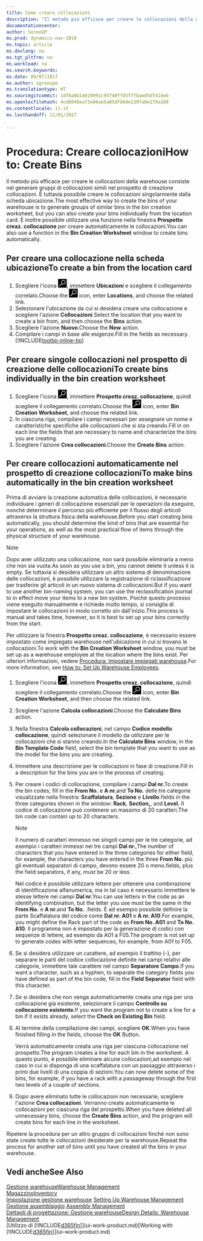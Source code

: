 ```yaml
---
title: Come creare collocazioni
description: "Il metodo più efficace per creare le collocazioni della warehouse consiste nel generare gruppi di collocazioni simili nel prospetto di creazione delle collocazioni. È tuttavia possibile creare le collocazioni singolarmente."
documentationcenter: 
author: SorenGP
ms.prod: dynamics-nav-2018
ms.topic: article
ms.devlang: na
ms.tgt_pltfrm: na
ms.workload: na
ms.search.keywords: 
ms.date: 09/07/2017
ms.author: sgroespe
ms.translationtype: HT
ms.sourcegitcommit: 1dfba8b14019991c95f40ffd5f7fbaed5df414eb
ms.openlocfilehash: 4cd6048ea73e86ae5a05dfd4de1397a0e179a108
ms.contentlocale: it-it
ms.lasthandoff: 12/01/2017

---
```

# <a name="how-to-create-bins"></a><span data-ttu-id="52121-103">Procedura: Creare collocazioni</span><span class="sxs-lookup"><span data-stu-id="52121-103">How to: Create Bins</span></span>
<span data-ttu-id="52121-104">Il metodo più efficace per creare le collocazioni della warehouse consiste nel generare gruppi di collocazioni simili nel prospetto di creazione collocazioni. È tuttavia possibile creare le collocazioni singolarmente dalla scheda ubicazione.</span><span class="sxs-lookup"><span data-stu-id="52121-104">The most effective way to create the bins of your warehouse is to generate groups of similar bins in the bin creation worksheet, but you can also create your bins individually from the location card.</span></span> <span data-ttu-id="52121-105">È inoltre possibile utilizzare una funzione nella finestra **Prospetto creaz. collocazione** per creare automaticamente le collocazioni.</span><span class="sxs-lookup"><span data-stu-id="52121-105">You can also use a function in the **Bin Creation Worksheet** window to create bins automatically.</span></span>  

## <a name="to-create-a-bin-from-the-location-card"></a><span data-ttu-id="52121-106">Per creare una collocazione nella scheda ubicazione</span><span class="sxs-lookup"><span data-stu-id="52121-106">To create a bin from the location card</span></span>  
1.  <span data-ttu-id="52121-107">Scegliere l'icona ![Cerca pagina o report](media/ui-search/search_small.png "Cerca pagina o report"), immettere **Ubicazioni** e scegliere il collegamento correlato.</span><span class="sxs-lookup"><span data-stu-id="52121-107">Choose the ![Search for Page or Report](media/ui-search/search_small.png "Search for Page or Report icon") icon, enter **Locations**, and choose the related link.</span></span>  
2.  <span data-ttu-id="52121-108">Selezionare l'ubicazione da cui si desidera creare una collocazione e scegliere l'azione **Collocazioni**.</span><span class="sxs-lookup"><span data-stu-id="52121-108">Select the location that you want to create a bin from, and then choose the **Bins** action.</span></span>  
3. <span data-ttu-id="52121-109">Scegliere l'azione **Nuovo**.</span><span class="sxs-lookup"><span data-stu-id="52121-109">Choose the **New** action.</span></span>
4. <span data-ttu-id="52121-110">Compilare i campi in base alle esigenze.</span><span class="sxs-lookup"><span data-stu-id="52121-110">Fill in the fields as necessary.</span></span> [!INCLUDE[tooltip-inline-tip](includes/tooltip-inline-tip_md.md)]  

## <a name="to-create-bins-individually-in-the-bin-creation-worksheet"></a><span data-ttu-id="52121-111">Per creare singole collocazioni nel prospetto di creazione delle collocazioni</span><span class="sxs-lookup"><span data-stu-id="52121-111">To create bins individually in the bin creation worksheet</span></span>  
1.  <span data-ttu-id="52121-112">Scegliere l'icona ![Cerca pagina o report](media/ui-search/search_small.png "Cerca pagina o report"), immettere **Prospetto creaz. collocazione**, quindi scegliere il collegamento correlato.</span><span class="sxs-lookup"><span data-stu-id="52121-112">Choose the ![Search for Page or Report](media/ui-search/search_small.png "Search for Page or Report icon") icon, enter **Bin Creation Worksheet**, and choose the related link.</span></span>  
2.  <span data-ttu-id="52121-113">In ciascuna riga, compilare i campi necessari per assegnare un nome e caratteristiche specifiche alle collocazioni che si sta creando.</span><span class="sxs-lookup"><span data-stu-id="52121-113">Fill in on each line the fields that are necessary to name and characterize the bins you are creating.</span></span>  
3.  <span data-ttu-id="52121-114">Scegliere l'azione **Crea collocazioni**.</span><span class="sxs-lookup"><span data-stu-id="52121-114">Choose the **Create Bins** action.</span></span>  

## <a name="to-make-bins-automatically-in-the-bin-creation-worksheet"></a><span data-ttu-id="52121-115">Per creare collocazioni automaticamente nel prospetto di creazione collocazioni</span><span class="sxs-lookup"><span data-stu-id="52121-115">To make bins automatically in the bin creation worksheet</span></span>  
<span data-ttu-id="52121-116">Prima di avviare la creazione automatica delle collocazioni, è necessario individuare i generi di collocazione essenziali per le operazioni da eseguire, nonché determinare il percorso più efficiente per il flusso degli articoli attraverso la struttura fisica della warehouse.</span><span class="sxs-lookup"><span data-stu-id="52121-116">Before you start creating bins automatically, you should determine the kind of bins that are essential for your operations, as well as the most practical flow of items through the physical structure of your warehouse.</span></span>  

> [!NOTE]  
>  <span data-ttu-id="52121-117">Dopo aver utilizzato una collocazione, non sarà possibile eliminarla a meno che non sia vuota.</span><span class="sxs-lookup"><span data-stu-id="52121-117">As soon as you use a bin, you cannot delete it unless it is empty.</span></span> <span data-ttu-id="52121-118">Se tuttavia si desidera utilizzare un altro sistema di denominazione delle collocazioni, è possibile utilizzare la registrazione di riclassificazione per trasferire gli articoli in un nuovo sistema di collocazioni.</span><span class="sxs-lookup"><span data-stu-id="52121-118">But if you want to use another bin-naming system, you can use the reclassification journal to in effect move your items to a new bin system.</span></span> <span data-ttu-id="52121-119">Poiché questo processo viene eseguito manualmente e richiede molto tempo, si consiglia di impostare le collocazioni in modo corretto sin dall'inizio.</span><span class="sxs-lookup"><span data-stu-id="52121-119">This process is manual and takes time, however, so it is best to set up your bins correctly from the start.</span></span>  

<span data-ttu-id="52121-120">Per utilizzare la finestra **Prospetto creaz. collocazione**, è necessario essere impostato come impiegato warehouse nell'ubicazione in cui si trovano le collocazioni.</span><span class="sxs-lookup"><span data-stu-id="52121-120">To work with the **Bin Creation Worksheet** window, you must be set up as a warehouse employee at the location where the bins exist.</span></span> <span data-ttu-id="52121-121">Per ulteriori informazioni, vedere [Procedura: Impostare impiegati warehouse](warehouse-how-to-set-up-warehouse-employees.md).</span><span class="sxs-lookup"><span data-stu-id="52121-121">For more information, see [How to: Set Up Warehouse Employees](warehouse-how-to-set-up-warehouse-employees.md).</span></span>    

1.  <span data-ttu-id="52121-122">Scegliere l'icona ![Cerca pagina o report](media/ui-search/search_small.png "Cerca pagina o report"), immettere **Prospetto creaz. collocazione**, quindi scegliere il collegamento correlato.</span><span class="sxs-lookup"><span data-stu-id="52121-122">Choose the ![Search for Page or Report](media/ui-search/search_small.png "Search for Page or Report icon") icon, enter **Bin Creation Worksheet**, and then choose the related link.</span></span>  
2.  <span data-ttu-id="52121-123">Scegliere l'azione **Calcola collocazioni**.</span><span class="sxs-lookup"><span data-stu-id="52121-123">Choose the **Calculate Bins** action.</span></span>
3. <span data-ttu-id="52121-124">Nella finestra **Calcola collocazioni**, nel campo **Codice modello collocazione**, quindi selezionare il modello da utilizzare per le collocazioni che si stanno creando.</span><span class="sxs-lookup"><span data-stu-id="52121-124">In the **Calculate Bins** window, in the **Bin Template Code** field, select the bin template that you want to use as the model for the bins you are creating.</span></span>
4.  <span data-ttu-id="52121-125">Immettere una descrizione per le collocazioni in fase di creazione.</span><span class="sxs-lookup"><span data-stu-id="52121-125">Fill in a description for the bins you are in the process of creating.</span></span>  
5.  <span data-ttu-id="52121-126">Per creare i codici di collocazione, compilare i campi **Dal nr.**</span><span class="sxs-lookup"><span data-stu-id="52121-126">To create the bin codes, fill in the **From No.**</span></span> <span data-ttu-id="52121-127">e **A nr.**</span><span class="sxs-lookup"><span data-stu-id="52121-127">and **To No.**</span></span> <span data-ttu-id="52121-128">delle tre categorie visualizzate nella finestra: **Scaffalatura**, **Sezione** e **Livello**.</span><span class="sxs-lookup"><span data-stu-id="52121-128">fields in the three categories shown in the window: **Rack**, **Section,**, and **Level.**</span></span> <span data-ttu-id="52121-129">Il codice di collocazione può contenere un massimo di 20 caratteri.</span><span class="sxs-lookup"><span data-stu-id="52121-129">The bin code can contain up to 20 characters.</span></span>  

    > [!NOTE]  
    >  <span data-ttu-id="52121-130">Il numero di caratteri immesso nei singoli campi per le tre categorie, ad esempio i caratteri immessi nei tre campi **Dal nr.**,</span><span class="sxs-lookup"><span data-stu-id="52121-130">The number of characters that you have entered in the three categories for either field, for example, the characters you have entered in the three **From No.**</span></span> <span data-ttu-id="52121-131">più gli eventuali separatori di campo, devono essere 20 o meno.</span><span class="sxs-lookup"><span data-stu-id="52121-131">fields, plus the field separators, if any, must be 20 or less.</span></span>  

     <span data-ttu-id="52121-132">Nel codice è possibile utilizzare lettere per ottenere una combinazione di identificazione alfanumerica, ma in tal caso è necessario immettere le stesse lettere nei campi **Dal nr.**</span><span class="sxs-lookup"><span data-stu-id="52121-132">You can use letters in the code as an identifying combination, but the letter you use must be the same in the **From No.**</span></span> <span data-ttu-id="52121-133">e **A nr.**</span><span class="sxs-lookup"><span data-stu-id="52121-133">and **To No.**</span></span> <span data-ttu-id="52121-134">.</span><span class="sxs-lookup"><span data-stu-id="52121-134">fields.</span></span> <span data-ttu-id="52121-135">È ad esempio possibile definire la parte Scaffalatura del codice come **Dal nr. A01** e **A nr. A10**.</span><span class="sxs-lookup"><span data-stu-id="52121-135">For example, you might define the Rack part of the code as **From No. A01** and **To No. A10**.</span></span> <span data-ttu-id="52121-136">Il programma non è impostato per la generazione di codici con sequenze di lettere, ad esempio da A01 a F05.</span><span class="sxs-lookup"><span data-stu-id="52121-136">The program is not set up to generate codes with letter sequences, for example, from A01 to F05.</span></span>  

6.  <span data-ttu-id="52121-137">Se si desidera utilizzare un carattere, ad esempio il trattino (-), per separare le parti del codice collocazione definite nei campi relativi alle categorie, immettere tale carattere nel campo **Separatore Campo**.</span><span class="sxs-lookup"><span data-stu-id="52121-137">If you want a character, such as a hyphen, to separate the category fields you have defined as part of the bin code, fill in the **Field Separator** field with this character.</span></span>  
7.  <span data-ttu-id="52121-138">Se si desidera che non venga automaticamente creata una riga per una collocazione già esistente, selezionare il campo **Controllo su collocazione esistente**.</span><span class="sxs-lookup"><span data-stu-id="52121-138">If you want the program not to create a line for a bin if it exists already, select the **Check on Existing Bin** field.</span></span>  
8. <span data-ttu-id="52121-139">Al termine della compilazione dei campi, scegliere **OK**.</span><span class="sxs-lookup"><span data-stu-id="52121-139">When you have finished filling in the fields, choose the **OK** Button.</span></span>

    <span data-ttu-id="52121-140">Verrà automaticamente creata una riga per ciascuna collocazione nel prospetto.</span><span class="sxs-lookup"><span data-stu-id="52121-140">The program creates a line for each bin in the worksheet.</span></span> <span data-ttu-id="52121-141">A questo punto, è possibile eliminare alcune collocazioni,ad esempio nel caso in cui si disponga di una scaffalatura con un passaggio attraverso i primi due livelli di una coppia di sezioni.</span><span class="sxs-lookup"><span data-stu-id="52121-141">You can now delete some of the bins, for example, if you have a rack with a passageway through the first two levels of a couple of sections.</span></span>  

9. <span data-ttu-id="52121-142">Dopo avere eliminato tutte le collocazioni non necessarie, scegliere l'azione **Crea collocazioni**. Verranno create automaticamente le collocazioni per ciascuna riga del prospetto.</span><span class="sxs-lookup"><span data-stu-id="52121-142">When you have deleted all unnecessary bins, choose the **Create Bins** action, and the program will create bins for each line in the worksheet.</span></span>  

<span data-ttu-id="52121-143">Ripetere la procedura per un altro gruppo di collocazioni finché non sono state create tutte le collocazioni desiderate per la warehouse.</span><span class="sxs-lookup"><span data-stu-id="52121-143">Repeat the process for another set of bins until you have created all the bins in your warehouse.</span></span>  

## <a name="see-also"></a><span data-ttu-id="52121-144">Vedi anche</span><span class="sxs-lookup"><span data-stu-id="52121-144">See Also</span></span>  
[<span data-ttu-id="52121-145">Gestione warehouse</span><span class="sxs-lookup"><span data-stu-id="52121-145">Warehouse Management</span></span>](warehouse-manage-warehouse.md)  
[<span data-ttu-id="52121-146">Magazzino</span><span class="sxs-lookup"><span data-stu-id="52121-146">Inventory</span></span>](inventory-manage-inventory.md)  
<span data-ttu-id="52121-147">[Impostazione gestione warehouse](warehouse-setup-warehouse.md)   </span><span class="sxs-lookup"><span data-stu-id="52121-147">[Setting Up Warehouse Management](warehouse-setup-warehouse.md)   </span></span>  
<span data-ttu-id="52121-148">[Gestione assemblaggio](assembly-assemble-items.md)  </span><span class="sxs-lookup"><span data-stu-id="52121-148">[Assembly Management](assembly-assemble-items.md)  </span></span>  
[<span data-ttu-id="52121-149">Dettagli di progettazione: Gestione warehouse</span><span class="sxs-lookup"><span data-stu-id="52121-149">Design Details: Warehouse Management</span></span>](design-details-warehouse-management.md)  
<span data-ttu-id="52121-150">[Utilizzo di [!INCLUDE[d365fin](includes/d365fin_md.md)]](ui-work-product.md)</span><span class="sxs-lookup"><span data-stu-id="52121-150">[Working with [!INCLUDE[d365fin](includes/d365fin_md.md)]](ui-work-product.md)</span></span>

